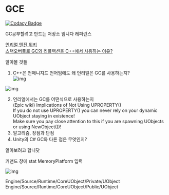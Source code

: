 # GCE

[![Codacy Badge](https://api.codacy.com/project/badge/Grade/b826615311ec44e2ae35360cd6743d2d)](https://app.codacy.com/app/ssapo/GCE?utm_source=github.com&utm_medium=referral&utm_content=ssapo/GCE&utm_campaign=Badge_Grade_Dashboard)

GC공부할려고 만드는 저장소 임니다 
레퍼런스  

[언리얼 엔진 위키](https://wiki.unrealengine.com/Garbage_Collection_%26_Dynamic_Memory_Allocation)  
[스택오버플로 GC와 리플렉션을 C++에서 사용하는 이유?](https://stackoverflow.com/questions/33985860/ue4-object-has-reflection-why-to-use-c-then)  

알아볼 것들
1. C++은 언매니지드 언어임에도 왜 언리얼은 GC를 사용하는지?  
![img](https://i.imgur.com/Hiut88i.png)  

![img](https://i.imgur.com/SdQlhl1.png)  

2. 언리얼에서는 GC를 어떤식으로 사용하는지  
(Epic wiki)
  Implications of Not Using UPROPERTY()  
If you do not use UPROPERTY() you can never rely on your dynamic UObject staying in existence!  
Make sure you pay close attention to this if you are spawning UObjects or using NewObject())!  
3. 알고리즘, 장점과 단점 
4. Unity의 C# GC와 다른 점은 무엇인지? 

알아보려고 합니닷

커맨드 창에 stat MemoryPlatform 입력

![img](https://i.imgur.com/W0vInRL.png)

Engine/Source/Runtime/CoreUObject/Private/UObject  
Engine/Source/Runtime/CoreUObject/Public/UObject  

